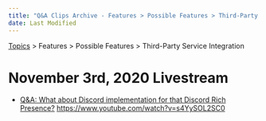 ```yaml
---
title: "Q&A Clips Archive - Features > Possible Features > Third-Party Service Integration"
date: Last Modified
---
```

[Topics](../../../topics.md) > Features > Possible Features > Third-Party Service Integration

# November 3rd, 2020 Livestream
* [Q&A: What about Discord implementation for that Discord Rich Presence?](../../../transcriptions/yt-s4YySOL2SC0.md) https://www.youtube.com/watch?v=s4YySOL2SC0
